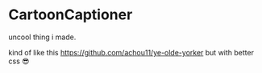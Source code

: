 # CartoonCaptioner

uncool thing i made.

kind of like this https://github.com/achou11/ye-olde-yorker
but with better css 😎
